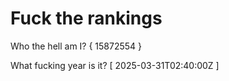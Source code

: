 # Fuck the rankings

Who the hell am I?
{ 15872554 }

What fucking year is it?
[ 2025-03-31T02:40:00Z ]
